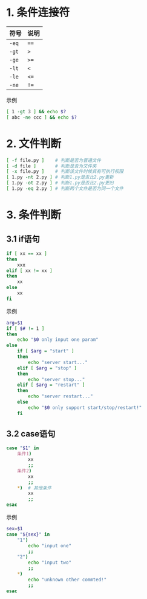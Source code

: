 # 1. 条件连接符

| 符号  | 说明 |
| ----- | ---- |
| `-eq` | `==` |
| `-gt` | `>`  |
| `-ge` | `>=` |
| `-lt` | `<`  |
| `-le` | `<=` |
| `-ne` | `!=` |

示例

```bash
[ 1 -gt 3 ] && echo $?
[ abc -ne ccc ] && echo $?
```

# 2. 文件判断

```bash
[ -f file.py ]    # 判断是否为普通文件
[ -d file ]       # 判断是否为文件夹
[ -x file.py ]    # 判断该文件时候具有可执行权限
[ 1.py -nt 2.py ] # 判断1.py是否比2.py更新
[ 1.py -ot 2.py ] # 判断1.py是否比2.py更旧
[ 1.py -eq 2.py ] # 判断两个文件是否为同一个文件
```

# 3. 条件判断

## 3.1 if语句

```bash
if [ xx == xx ]
then
	xxx
elif [ xx != xx ]
then
	xx
else
	xx
fi
```

示例

```bash
arg=$1
if [ $# != 1 ]
then
    echo "$0 only input one param"
else
    if [ $arg = "start" ]
    then
        echo "server start..."
    elif [ $arg = "stop" ]
    then
        echo "server stop..."
    elif [ $arg = "restart" ]
    then
        echo "server restart..."
    else
        echo "$0 only support start/stop/restart!"
    fi
```



## 3.2 case语句

```bash
case "$1" in
	条件1)
		xx
		;;
	条件2)
		xx
		;;
	*)  # 其他条件
		xx
		;;
esac
```

示例

```bash
sex=$1
case "${sex}" in
	"1")
		echo "input one"
		;;
	"2")
		echo "input two"
		;;
	*)
		echo "unknown other commted!"
		;;
esac
```

